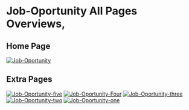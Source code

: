 # Job-Oportunity All Pages Overviews,
<h2>Home Page</h2>
<a href="https://ibb.co/BgBCxhB"><img src="https://i.ibb.co/64FWxKF/Job-Oportunity.png" alt="Job-Oportunity" border="0"></a>
<h2>Extra Pages</h2>
<a href="https://ibb.co/ChbXWTv"><img src="https://i.ibb.co/dGP37z6/Job-Oportunity-five.png" alt="Job-Oportunity-five" border="0"></a>
<a href="https://ibb.co/L1srbKJ"><img src="https://i.ibb.co/x6rYPZf/Job-Oportunity-Four.png" alt="Job-Oportunity-Four" border="0"></a>
<a href="https://ibb.co/sbsyDPw"><img src="https://i.ibb.co/Jmr5bd7/Job-Oportunity-three.png" alt="Job-Oportunity-three" border="0"></a>
<a href="https://ibb.co/3kwYBtv"><img src="https://i.ibb.co/vDbvZ2h/Job-Oportunity-two.png" alt="Job-Oportunity-two" border="0"></a>
<a href="https://ibb.co/b7WPbwP"><img src="https://i.ibb.co/nRgbPdb/Job-Oportunity-one.png" alt="Job-Oportunity-one" border="0"></a>

